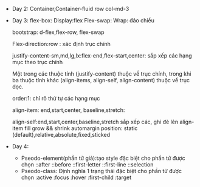 - Day 2:
  Container,Container-fluid
    row
      col-md-3
      
- Day 3:
  flex-box: 
    Display:flex
    Flex-swap: Wrap: đảo chiều
    
    bootstrap: d-flex,flex-row, flex-swap
    
    Flex-direction:row : xác định trục chính
    
    justify-content-sm,md,lg,lx:flex-end,flex-start,center: sắp xếp các hạng mục theo trục chính
    
    Một trong các thuộc tính (justify-content) thuộc về trục chính,
    trong khi ba thuộc tính khác (align-items, align-self, align-content) thuộc về trục dọc.
    
    order:1: chỉ rõ thứ tự các hạng mục
    
    align-item: end,start,center, baseline,stretch:
    
    align-self:end,start,center,baseline,stretch sắp xếp các, ghì đè lên align-item
    fill
    grow && shrink
    automargin
  position: static (default),relative,absolute,fixed,sticked
  
- Day 4:
  + Pseodo-element(phần tử giả):tạo style đặc biệt cho phần tử được chọn
    ::after
    ::before
    ::first-letter
    ::first-line
    ::selection
  + Pseodo-class: Định nghĩa 1 trạng thái đặc biệt cho phần tử được chọn
    :active
    :focus
    :hover
    :first-child
    :target
  
